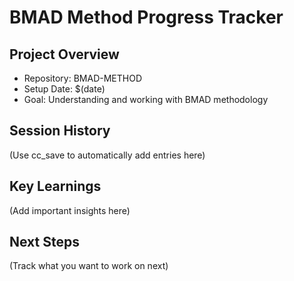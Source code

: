 # BMAD Method Progress Tracker

## Project Overview
- Repository: BMAD-METHOD
- Setup Date: $(date)
- Goal: Understanding and working with BMAD methodology

## Session History
(Use cc_save to automatically add entries here)

## Key Learnings
(Add important insights here)

## Next Steps
(Track what you want to work on next)
